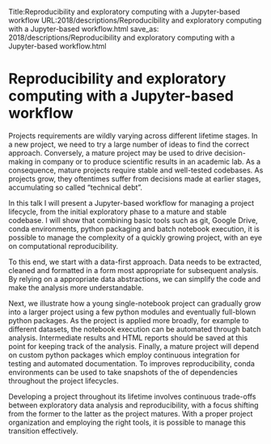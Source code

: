 Title:Reproducibility and exploratory computing with a Jupyter-based workflow
URL:2018/descriptions/Reproducibility and exploratory computing with a Jupyter-based workflow.html
save_as: 2018/descriptions/Reproducibility and exploratory computing with a Jupyter-based workflow.html



# Reproducibility and exploratory computing with a Jupyter-based workflow
Projects requirements are wildly varying across different lifetime stages. In a new project, we need to try a large number of ideas to find the correct approach. Conversely, a mature project may be used to drive decision-making in company or to produce scientific results in an academic lab. As a consequence, mature projects require stable and well-tested codebases. As projects grow, they oftentimes suffer from decisions made at earlier stages, accumulating so called “technical debt”.

In this talk I will present a Jupyter-based workflow for managing a project lifecycle, from the initial exploratory phase to a mature and stable codebase. I will show that combining basic tools such as git, Google Drive, conda environments, python packaging and batch notebook execution, it is possible to manage the complexity of a quickly growing project, with an eye on computational reproducibility.

To this end, we start with a data-first approach. Data needs to be extracted, cleaned and formatted in a form most appropriate for subsequent analysis. By relying on a appropriate data abstractions, we can simplify the code and make the analysis more understandable. 

Next, we illustrate how a young single-notebook project can gradually grow into a larger project using a few python modules and eventually full-blown python packages. As the project is applied more broadly, for example to different datasets, the notebook execution can be automated through batch analysis. Intermediate results and HTML reports should be saved at this point for keeping track of the analysis. Finally, a mature project will depend on custom python packages which employ continuous integration for testing and automated documentation. To improves reproducibility, conda environments can be used to take snapshots of the of dependencies throughout the project lifecycles.

Developing a project throughout its lifetime involves continuous trade-offs between exploratory data analysis and reproducibility, with a focus shifting from the former to the latter as the project matures. With a proper project organization and employing the right tools, it is possible to manage this transition effectively.